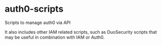 # auth0-scripts
Scripts to manage auth0 via API

It also includes other IAM related scripts, such as DuoSecurity scripts that may be useful in combination with IAM or Auth0.
